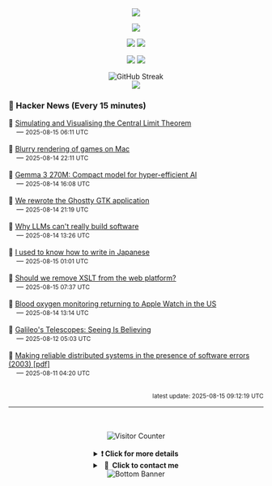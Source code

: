<div align="center">
  <img src="https://readme-typing-svg.herokuapp.com?font=Fira+Code&weight=600&size=19&duration=3000&pause=1000&color=F7931A&center=true&vCenter=true&width=600&lines=%F0%9F%91%8B+Hi+%2C++I'm+(+Esmaeil+Asadi+%3C%3D%3E+%D8%A7%D8%B3%D9%80%D9%85%D9%80%D8%A7%D8%B9%D9%80%DB%8C%D9%80%D9%84+%D8%A7%D8%B3%D9%80%D8%AF%DB%8C+)"/>
</div>

<p align="center">
  <img src="http://github-profile-summary-cards.vercel.app/api/cards/profile-details?username=Null-Err0r&theme=gruvbox" />
</p>
<p align="center">
  <img src="http://github-profile-summary-cards.vercel.app/api/cards/repos-per-language?username=Null-Err0r&theme=gruvbox" />
  <img src="http://github-profile-summary-cards.vercel.app/api/cards/most-commit-language?username=Null-Err0r&theme=gruvbox" />
</p>
<p align="center">
  <img src="http://github-profile-summary-cards.vercel.app/api/cards/stats?username=Null-Err0r&theme=gruvbox" />
  <img src="http://github-profile-summary-cards.vercel.app/api/cards/productive-time?username=Null-Err0r&theme=gruvbox&utcOffset=8" />
</p>
<div align="center">
  <img src="https://streak-stats.demolab.com/?user=null-err0r&theme=gruvbox" alt="GitHub Streak" />
</div>
<div align="center">
  <img src="https://github-profile-trophy.vercel.app/?username=Null-Err0r&theme=gruvbox&no-frame=true&margin-w=15&margin-h=15&row=2&column=4" />
</div>


### 📰 Hacker News (Every 15 minutes)

<!-- HACKER_NEWS_START -->
🔹 <a href='https://blog.foletta.net/post/2025-07-14-clt/' target='_blank' rel='noopener noreferrer'>Simulating and Visualising the Central Limit Theorem</a><br>&nbsp;&nbsp;&nbsp;&nbsp;— <small>2025-08-15 06:11 UTC</small><br><br>
🔹 <a href='https://www.colincornaby.me/2025/08/your-mac-game-is-probably-rendering-blurry/' target='_blank' rel='noopener noreferrer'>Blurry rendering of games on Mac</a><br>&nbsp;&nbsp;&nbsp;&nbsp;— <small>2025-08-14 22:11 UTC</small><br><br>
🔹 <a href='https://developers.googleblog.com/en/introducing-gemma-3-270m/' target='_blank' rel='noopener noreferrer'>Gemma 3 270M: Compact model for hyper-efficient AI</a><br>&nbsp;&nbsp;&nbsp;&nbsp;— <small>2025-08-14 16:08 UTC</small><br><br>
🔹 <a href='https://mitchellh.com/writing/ghostty-gtk-rewrite' target='_blank' rel='noopener noreferrer'>We rewrote the Ghostty GTK application</a><br>&nbsp;&nbsp;&nbsp;&nbsp;— <small>2025-08-14 21:19 UTC</small><br><br>
🔹 <a href='https://zed.dev/blog/why-llms-cant-build-software' target='_blank' rel='noopener noreferrer'>Why LLMs can't really build software</a><br>&nbsp;&nbsp;&nbsp;&nbsp;— <small>2025-08-14 13:26 UTC</small><br><br>
🔹 <a href='https://aethermug.com/posts/i-used-to-know-how-to-write-in-japanese' target='_blank' rel='noopener noreferrer'>I used to know how to write in Japanese</a><br>&nbsp;&nbsp;&nbsp;&nbsp;— <small>2025-08-15 01:01 UTC</small><br><br>
🔹 <a href='https://github.com/whatwg/html/issues/11523' target='_blank' rel='noopener noreferrer'>Should we remove XSLT from the web platform?</a><br>&nbsp;&nbsp;&nbsp;&nbsp;— <small>2025-08-15 07:37 UTC</small><br><br>
🔹 <a href='https://www.apple.com/newsroom/2025/08/an-update-on-blood-oxygen-for-apple-watch-in-the-us/' target='_blank' rel='noopener noreferrer'>Blood oxygen monitoring returning to Apple Watch in the US</a><br>&nbsp;&nbsp;&nbsp;&nbsp;— <small>2025-08-14 13:14 UTC</small><br><br>
🔹 <a href='https://www.historytoday.com/archive/history-matters/galileos-telescopes-seeing-believing' target='_blank' rel='noopener noreferrer'>Galileo's Telescopes: Seeing Is Believing</a><br>&nbsp;&nbsp;&nbsp;&nbsp;— <small>2025-08-12 05:03 UTC</small><br><br>
🔹 <a href='http://erlang.org/download/armstrong_thesis_2003.pdf' target='_blank' rel='noopener noreferrer'>Making reliable distributed systems in the presence of software errors (2003) [pdf]</a><br>&nbsp;&nbsp;&nbsp;&nbsp;— <small>2025-08-11 04:20 UTC</small><br><br>
<!-- HACKER_NEWS_END -->

<p align="right"><small>latest update: 
<!-- HACKER_NEWS_LAST_UPDATED -->2025-08-15 09:12:19 UTC<!-- /HACKER_NEWS_LAST_UPDATED -->
</small></p>

<hr>

<div align="center">
  <br> </br>
  <img src="https://ghvc.kabelkultur.se/?username=null-err0r&abbreviated=true&color=ff5500&label=%E2%81%AE%20%E2%81%AE%E2%81%AE%20%E2%81%AE%E2%81%AE%20%20%F0%9F%91%80%20%E2%81%AE%20%E2%81%AE%E2%81%AE%20%E2%81%AE%E2%81%AEVisitor%E2%81%AE%20%E2%81%AE%E2%81%AE%20%E2%81%AE%E2%81%AE%20%F0%9F%91%80%E2%81%AE%20%E2%81%AE%E2%81%AE%20%E2%81%AE%E2%81%AE%E2%81%AE%20%E2%81%AE%E2%81%AE%20%E2%81%AE%E2%81%AE⁮⁮" alt="Visitor Counter" />
  <br> </br>
</div>
<details align="center">
<summary> <b> ❗️ Click for more details</b> </summary>
<br>
<div align="center">
  <a href="https://next.ossinsight.io/widgets/official/analyze-user-contribution-time-distribution?user_id=19436819&period=all_times" target="_blank" style="display: block;">
    <picture>
      <source media="(prefers-color-scheme: dark)" srcset="https://next.ossinsight.io/widgets/official/analyze-user-contribution-time-distribution/thumbnail.png?user_id=19436819&period=all_times&image_size=auto&color_scheme=dark" width="700" height="auto">
      <img alt="Contribution Time Distribution" src="https://next.ossinsight.io/widgets/official/analyze-user-contribution-time-distribution/thumbnail.png?user_id=19436819&period=all_times&image_size=auto&color_scheme=dark" width="700" height="auto">
    </picture>
  </a>
</div>
<div align="center">
  <a href="https://next.ossinsight.io/widgets/official/compose-user-dashboard-stats?user_id=19436819" target="_blank" style="display: block;">
    <picture>
      <source media="(prefers-color-scheme: dark)" srcset="https://next.ossinsight.io/widgets/official/compose-user-dashboard-stats/thumbnail.png?user_id=19436819&image_size=auto&color_scheme=dark" width="700" height="auto">
      <img alt="Dashboard Stats" src="https://next.ossinsight.io/widgets/official/compose-user-dashboard-stats/thumbnail.png?user_id=19436819&image_size=auto&color_scheme=dark" width="700" height="auto">
    </picture>
  </a>
</div>
<div align="center">
  <a href="https://next.ossinsight.io/widgets/official/compose-org-activity-map?activity=stars&role=stars&owner_id=19436819&period=past_12_months" target="_blank" style="display: block;">
    <picture>
      <source media="(prefers-color-scheme: dark)" srcset="https://next.ossinsight.io/widgets/official/compose-org-activity-map/thumbnail.png?activity=stars&role=stars&owner_id=19436819&period=past_12_months&image_size=4x7&color_scheme=dark" width="700" height="auto">
      <img alt="Geographical Distribution" src="https://next.ossinsight.io/widgets/official/compose-org-activity-map/thumbnail.png?activity=stars&role=stars&owner_id=19436819&period=past_12_months&image_size=4x7&color_scheme=dark" width="700" height="auto">
    </picture>
  </a>
</div>
<div align="center">
  <img src="https://github-readme-activity-graph.vercel.app/graph?username=Null-Err0r&theme=gruvbox" alt="Activity Graph" />
</div>
<br>
</details>
<details align="center">
<summary> <b>  💬  Click to contact me</b> </summary>
<br>
<div align="center">
  <br><br>
  <a href="https://t.me/NullErr0r" target="_blank">
    <img src="https://img.shields.io/badge/Telegram-black?style=for-the-badge&logo=Telegram" alt="Telegram" />
  </a>
</div>
<br>
</details>
<div align="center">
  <img src="https://raw.githubusercontent.com/Trilokia/Trilokia/379277808c61ef204768a61bbc5d25bc7798ccf1/bottom_header.svg" alt="Bottom Banner" />
</div>
